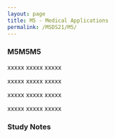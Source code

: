 ```yaml
---
layout: page
title: M5 - Medical Applications
permalink: /MSDS21/M5/
---
```


<h3>M5M5M5</h3>

xxxxx xxxxx xxxxx

xxxxx xxxxx xxxxx

xxxxx xxxxx xxxxx

xxxxx xxxxx xxxxx

<h3>Study Notes</h3>
